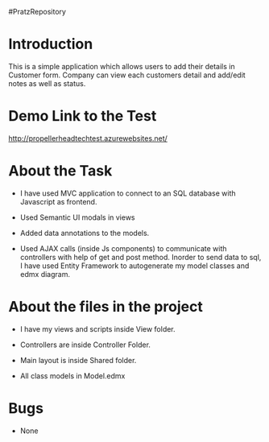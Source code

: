 #PratzRepository

# Introduction

This is a simple application which allows users to add their details in Customer form. Company can view each customers detail and add/edit notes as well as status. 



# Demo Link to the Test

http://propellerheadtechtest.azurewebsites.net/

# About the Task

- I have used MVC application to connect to an SQL database with Javascript as frontend.

- Used Semantic UI modals in views 

- Added data annotations to the models.

- Used AJAX calls (inside Js components) to communicate with controllers with help of get and post method. Inorder to send data to sql, I have used Entity Framework to autogenerate my model classes and edmx diagram.


# About the files in the project

- I have my views and scripts inside View folder.

- Controllers are inside Controller Folder.

- Main layout is inside Shared folder.

- All class models in Model.edmx


# Bugs 

- None 

